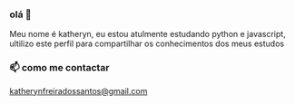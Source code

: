 ### olá 👋

Meu nome é katheryn, eu estou atulmente estudando python e javascript, ultilizo este perfil para compartilhar os conhecimentos dos meus estudos  

### 📫 como me contactar

katherynfreiradossantos@gmail.com

<!--
**katherynfreira/katherynfreira** is a ✨ _special_ ✨ repository because its `README.md` (this file) appears on your GitHub profile.

Here are some ideas to get you started:

- 🔭 I’m currently working on ...
- 🌱 I’m currently learning ...
- 👯 I’m looking to collaborate on ...
- 🤔 I’m looking for help with ...
- 💬 Ask me about ...
- 📫 How to reach me: ...
- 😄 Pronouns: ...
- ⚡ Fun fact: ...
-->
